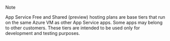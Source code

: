 > [!NOTE]
> App Service Free and Shared (preview) hosting plans are base tiers that run on the same Azure VM as other App Service apps. Some apps may belong to other customers. These tiers are intended to be used only for development and testing purposes.
>
